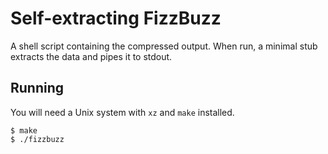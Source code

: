 Self-extracting FizzBuzz
========================

A shell script containing the compressed output.  When run, a minimal
stub extracts the data and pipes it to stdout.


Running
-------

You will need a Unix system with `xz` and `make` installed.

    $ make
    $ ./fizzbuzz
